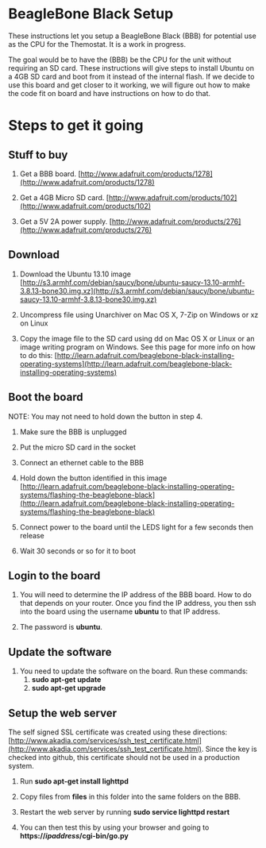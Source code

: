 # BeagleBone Black Setup

These instructions let you setup a BeagleBone Black (BBB) for potential use as the CPU for the Themostat.  It is a work in progress.

The goal would be to have the  (BBB) be the CPU for the unit without requiring an SD card.  These instructions will give steps to
install Ubuntu on a 4GB SD card and boot from it instead of the internal flash.  If we decide to use this board and get closer
to it working, we will figure out how to make the code fit on board and have instructions on how to do that.

# Steps to get it going

## Stuff to buy

1.  Get a BBB board.  [http://www.adafruit.com/products/1278](http://www.adafruit.com/products/1278)

2.  Get a 4GB Micro SD card.  [http://www.adafruit.com/products/102](http://www.adafruit.com/products/102)

3.  Get a 5V 2A power supply.  [http://www.adafruit.com/products/276](http://www.adafruit.com/products/276)

## Download

1.  Download the Ubuntu 13.10 image [http://s3.armhf.com/debian/saucy/bone/ubuntu-saucy-13.10-armhf-3.8.13-bone30.img.xz](http://s3.armhf.com/debian/saucy/bone/ubuntu-saucy-13.10-armhf-3.8.13-bone30.img.xz)

2.  Uncompress file using Unarchiver on Mac OS X, 7-Zip on Windows or xz on Linux

3.  Copy the image file to the SD card using dd on Mac OS X or Linux or an image writing program on Windows.  See this page
    for more info on how to do this:  [http://learn.adafruit.com/beaglebone-black-installing-operating-systems](http://learn.adafruit.com/beaglebone-black-installing-operating-systems)

## Boot the board

NOTE:  You may not need to hold down the button in step 4.

1.  Make sure the BBB is unplugged

2.  Put the micro SD card in the socket

3.  Connect an ethernet cable to the BBB

4.  Hold down the button identified in this image [http://learn.adafruit.com/beaglebone-black-installing-operating-systems/flashing-the-beaglebone-black](http://learn.adafruit.com/beaglebone-black-installing-operating-systems/flashing-the-beaglebone-black)

5.  Connect power to the board until the LEDS light for a few seconds then release

6.  Wait 30 seconds or so for it to boot

## Login to the board

1.  You will need to determine the IP address of the BBB board.  How to do that depends on your router.  Once you find the IP address, you then ssh into
    the board using the username **ubuntu** to that IP address.

2.  The password is **ubuntu**.

## Update the software

1.  You need to update the software on the board.  Run these commands:
    1.  **sudo apt-get update**
    2.  **sudo apt-get upgrade**

## Setup the web server

The self signed SSL certificate was created using these directions: [http://www.akadia.com/services/ssh_test_certificate.html](http://www.akadia.com/services/ssh_test_certificate.html).  Since the key is checked into github, this certificate should not be used in a production system.

1.  Run **sudo apt-get install lighttpd**

2.  Copy files from **files** in this folder into the same folders on the BBB.

3.  Restart the web server by running **sudo service lighttpd restart**

4.  You can then test this by using your browser and going to **https://*ipaddress*/cgi-bin/go.py**

